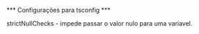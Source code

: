 *** Configurações para tsconfig ***

strictNullChecks - impede passar o valor nulo para uma variavel.